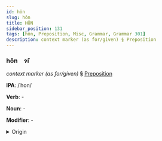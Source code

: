 ```yaml
---
id: hôn
slug: hôn
title: HÔN
sidebar_position: 131
tags: [hôn, Preposition, Misc, Grammar, Grammar 301]
description: context marker (as for/given) § Preposition
---
```


### hôn&emsp;<span kind="abugida">ɂ̃ı</span>

*context marker (as for/given)* **§** [Preposition](../../tags/Preposition)

**IPA**: /ˈhon/

**Verb**: -

**Noun**: -

**Modifier**: -

<details>
    <summary>Origin</summary>
    - -<br/>
    <em>Misc Language Family</em>
</details>